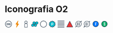# Iconografia O2

<img alt="Organização" src="/icones/organizacao.svg" width="24"/>
<img alt="Tensão" src="/icones/tensao.svg" width="24"/>
<img alt="Parceiro" src="/icones/parceiro.svg" width="24"/>
<img alt="Papel" src="/icones/papel.svg" width="24"/>
<img alt="Círculo" src="/icones/circulo.svg" width="24"/>
<img alt="Propósito" src="/icones/proposito.svg" width="24"/>
<img alt="Responsabilidade" src="/icones/responsabilidade.svg" width="24"/>
<img alt="Artefato" src="/icones/artefato.svg" width="24"/>
<img alt="Elo Externo" src="/icones/elo-externo.svg" width="24"/>
<img alt="Elo Interno" src="/icones/elo-interno.svg" width="24"/>
<img alt="Facilitador" src="/icones/facilitador.svg" width="24"/>
<img alt="Secretário" src="/icones/secretario.svg" width="24"/>
